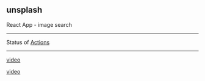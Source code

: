 unsplash
---

React App - image search


---

Status of [Actions](https://github.com/tom2kota/unsplash/actions)


---

[video](https://youtu.be/XW-WWxXsFQQ)


[video](https://youtu.be/4PRG1vw1Nes)

